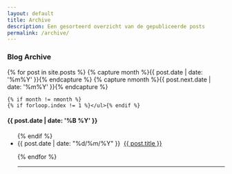 ```yaml
---
layout: default
title: Archive
description: Een gesorteerd overzicht van de gepubliceerde posts
permalink: /archive/
---
```


<main id="archive">

  <h3>Blog Archive</h3>

  {% for post in site.posts %}
  {% capture month %}{{ post.date | date: '%m%Y' }}{% endcapture %}
  {% capture nmonth %}{{ post.next.date | date: '%m%Y' }}{% endcapture %}

    {% if month != nmonth %}
    {% if forloop.index != 1 %}</ul>{% endif %}

  <h4>{{ post.date | date: '%B %Y' }}</h4>
  <ul>
    {% endif %}
    <li><span >{{ post.date | date: "%d/%m/%Y" }}&nbsp;&nbsp;</span><a href="{{ post.url }}">{{ post.title }}</a></li>

{% endfor %}

<hr>
